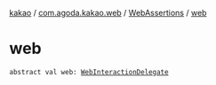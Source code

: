 [kakao](../../index.md) / [com.agoda.kakao.web](../index.md) / [WebAssertions](index.md) / [web](./web.md)

# web

`abstract val web: `[`WebInteractionDelegate`](../../com.agoda.kakao.delegate/-web-interaction-delegate/index.md)